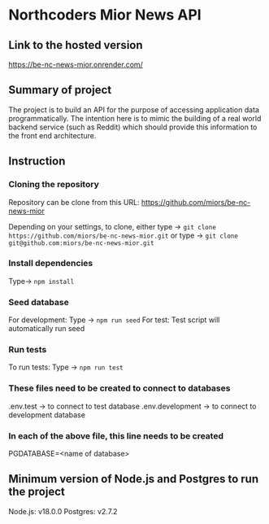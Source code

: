 # Northcoders Mior News API

## Link to the hosted version

https://be-nc-news-mior.onrender.com/

## Summary of project

The project is to build an API for the purpose of accessing application data programmatically. The intention here is to mimic the building of a real world backend service (such as Reddit) which should provide this information to the front end architecture.

## Instruction

### Cloning the repository

Repository can be clone from this URL:
https://github.com/miors/be-nc-news-mior

Depending on your settings, to clone, either type -> `git clone https://github.com/miors/be-nc-news-mior.git`
or
type -> `git clone git@github.com:miors/be-nc-news-mior.git`

### Install dependencies

Type-> `npm install`

### Seed database

For development: Type -> `npm run seed`
For test: Test script will automatically run seed

### Run tests

To run tests: Type -> `npm run test`

### These files need to be created to connect to databases

.env.test -> to connect to test database
.env.development -> to connect to development database

### In each of the above file, this line needs to be created

PGDATABASE=\<name of database\>

## Minimum version of Node.js and Postgres to run the project

Node.js: v18.0.0
Postgres: v2.7.2
